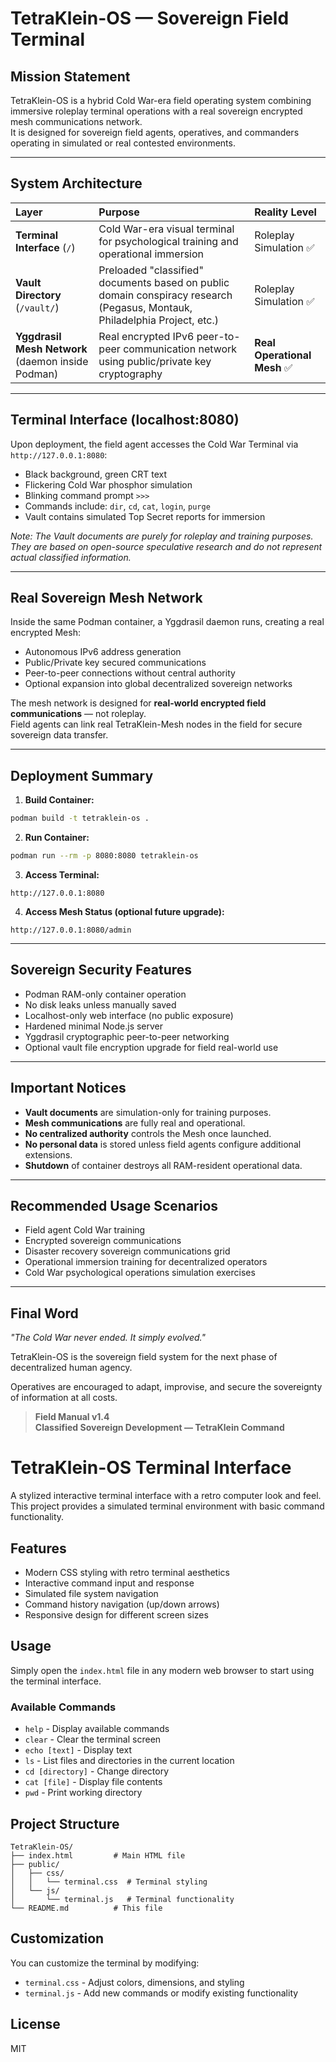 # TetraKlein-OS — Sovereign Field Terminal

## Mission Statement

TetraKlein-OS is a hybrid Cold War-era field operating system combining immersive roleplay terminal operations with a real sovereign encrypted mesh communications network.  
It is designed for sovereign field agents, operatives, and commanders operating in simulated or real contested environments.

---

## System Architecture

| Layer | Purpose | Reality Level |
|:------|:--------|:--------------|
| **Terminal Interface** (`/`) | Cold War-era visual terminal for psychological training and operational immersion | Roleplay Simulation ✅ |
| **Vault Directory** (`/vault/`) | Preloaded "classified" documents based on public domain conspiracy research (Pegasus, Montauk, Philadelphia Project, etc.) | Roleplay Simulation ✅ |
| **Yggdrasil Mesh Network** (daemon inside Podman) | Real encrypted IPv6 peer-to-peer communication network using public/private key cryptography | **Real Operational Mesh** ✅ |

---

## Terminal Interface (localhost:8080)

Upon deployment, the field agent accesses the Cold War Terminal via `http://127.0.0.1:8080`:
- Black background, green CRT text
- Flickering Cold War phosphor simulation
- Blinking command prompt `>>>`
- Commands include: `dir`, `cd`, `cat`, `login`, `purge`
- Vault contains simulated Top Secret reports for immersion

*Note: The Vault documents are purely for roleplay and training purposes. They are based on open-source speculative research and do not represent actual classified information.*

---

## Real Sovereign Mesh Network

Inside the same Podman container, a Yggdrasil daemon runs, creating a real encrypted Mesh:

- Autonomous IPv6 address generation
- Public/Private key secured communications
- Peer-to-peer connections without central authority
- Optional expansion into global decentralized sovereign networks

The mesh network is designed for **real-world encrypted field communications** — not roleplay.  
Field agents can link real TetraKlein-Mesh nodes in the field for secure sovereign data transfer.

---

## Deployment Summary

1. **Build Container:**
```bash
podman build -t tetraklein-os .
```

2. **Run Container:**
```bash
podman run --rm -p 8080:8080 tetraklein-os
```

3. **Access Terminal:**
```
http://127.0.0.1:8080
```

4. **Access Mesh Status (optional future upgrade):**
```
http://127.0.0.1:8080/admin
```

---

## Sovereign Security Features

- Podman RAM-only container operation
- No disk leaks unless manually saved
- Localhost-only web interface (no public exposure)
- Hardened minimal Node.js server
- Yggdrasil cryptographic peer-to-peer networking
- Optional vault file encryption upgrade for field real-world use

---

## Important Notices

- **Vault documents** are simulation-only for training purposes.
- **Mesh communications** are fully real and operational.
- **No centralized authority** controls the Mesh once launched.
- **No personal data** is stored unless field agents configure additional extensions.
- **Shutdown** of container destroys all RAM-resident operational data.

---

## Recommended Usage Scenarios

- Field agent Cold War training
- Encrypted sovereign communications
- Disaster recovery sovereign communications grid
- Operational immersion training for decentralized operators
- Cold War psychological operations simulation exercises

---

## Final Word

_"The Cold War never ended. It simply evolved."_

TetraKlein-OS is the sovereign field system for the next phase of decentralized human agency.

Operatives are encouraged to adapt, improvise, and secure the sovereignty of information at all costs.

> **Field Manual v1.4**  
> **Classified Sovereign Development — TetraKlein Command**


# TetraKlein-OS Terminal Interface

A stylized interactive terminal interface with a retro computer look and feel. This project provides a simulated terminal environment with basic command functionality.

## Features

- Modern CSS styling with retro terminal aesthetics
- Interactive command input and response
- Simulated file system navigation
- Command history navigation (up/down arrows)
- Responsive design for different screen sizes

## Usage

Simply open the `index.html` file in any modern web browser to start using the terminal interface. 

### Available Commands

- `help` - Display available commands
- `clear` - Clear the terminal screen
- `echo [text]` - Display text
- `ls` - List files and directories in the current location
- `cd [directory]` - Change directory
- `cat [file]` - Display file contents
- `pwd` - Print working directory

## Project Structure

```
TetraKlein-OS/
├── index.html         # Main HTML file
├── public/
│   ├── css/
│   │   └── terminal.css  # Terminal styling
│   └── js/
│       └── terminal.js   # Terminal functionality
└── README.md          # This file
```

## Customization

You can customize the terminal by modifying:
- `terminal.css` - Adjust colors, dimensions, and styling
- `terminal.js` - Add new commands or modify existing functionality

## License

MIT 
